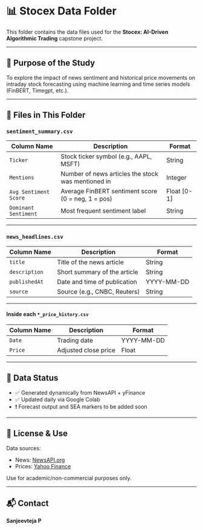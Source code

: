 # 📊 Stocex Data Folder

This folder contains the data files used for the **Stocex: AI-Driven Algorithmic Trading** capstone project.

---

## 🧠 Purpose of the Study

To explore the impact of news sentiment and historical price movements on intraday stock forecasting using machine learning and time series models (FinBERT, Timegpt, etc.).

---

## 📁 Files in This Folder

### `sentiment_summary.csv`

| Column Name           | Description                                           | Format     |
|-----------------------|-------------------------------------------------------|------------|
| `Ticker`              | Stock ticker symbol (e.g., AAPL, MSFT)               | String     |
| `Mentions`            | Number of news articles the stock was mentioned in   | Integer    |
| `Avg Sentiment Score` | Average FinBERT sentiment score (0 = neg, 1 = pos)   | Float [0-1]|
| `Dominant Sentiment`  | Most frequent sentiment label                         | String     |

---

### `news_headlines.csv`

| Column Name     | Description                             | Format     |
|------------------|-----------------------------------------|------------|
| `title`          | Title of the news article               | String     |
| `description`    | Short summary of the article            | String     |
| `publishedAt`    | Date and time of publication            | YYYY-MM-DD |
| `source`         | Source (e.g., CNBC, Reuters)            | String     |

---


#### Inside each `*_price_history.csv`

| Column Name | Description             | Format     |
|-------------|-------------------------|------------|
| `Date`      | Trading date            | YYYY-MM-DD |
| `Price`     | Adjusted close price    | Float      |

---

## 📅 Data Status

- ✅ Generated dynamically from NewsAPI + yFinance
- ✅ Updated daily via Google Colab
- ❗ Forecast output and SEA markers to be added soon

---

## 🧾 License & Use

Data sources:  
- News: [NewsAPI.org](https://newsapi.org)  
- Prices: [Yahoo Finance](https://finance.yahoo.com)

Use for academic/non-commercial purposes only.

---

## 📬 Contact

**Sanjeevteja P** 
